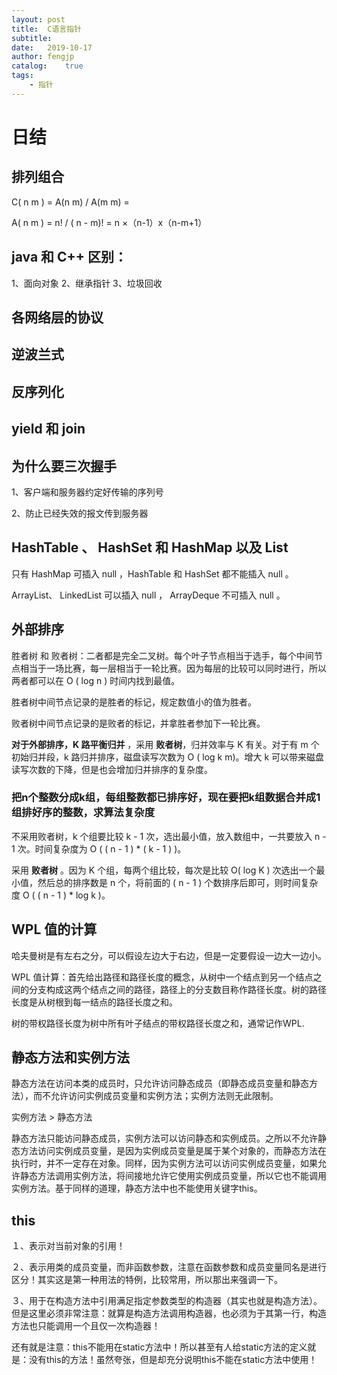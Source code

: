 ```yaml
---
layout: post
title:  C语言指针
subtitle:   
date:   2019-10-17
author: fengjp
catalog:    true
tags:
    - 指针
---
```


#   日结

##  排列组合

C( n m ) = A(n m) / A(m m) = 

A( n m ) = n! / ( n - m)! = n ×（n-1）x（n-m+1）

##  java 和 C++ 区别：

1、面向对象 2、继承指针 3、垃圾回收

##  各网络层的协议

##  逆波兰式



##  反序列化



##  yield 和 join



##  为什么要三次握手

1、客户端和服务器约定好传输的序列号

2、防止已经失效的报文传到服务器

##  HashTable 、 HashSet 和 HashMap 以及 List

只有 HashMap 可插入 null ，HashTable 和 HashSet 都不能插入 null 。

ArrayList、 LinkedList 可以插入 null ， ArrayDeque 不可插入 null 。

##  外部排序

胜者树 和 败者树：二者都是完全二叉树。每个叶子节点相当于选手，每个中间节点相当于一场比赛，每一层相当于一轮比赛。因为每层的比较可以同时进行，所以两者都可以在 O ( log n ) 时间内找到最值。

胜者树中间节点记录的是胜者的标记，规定数值小的值为胜者。

败者树中间节点记录的是败者的标记，并拿胜者参加下一轮比赛。

__对于外部排序，K 路平衡归并__ ，采用 __败者树__，归并效率与 K 有关。对于有 m 个初始归并段，k 路归并排序，磁盘读写次数为 O ( log k m)。增大 k 可以带来磁盘读写次数的下降，但是也会增加归并排序的复杂度。

### 把n个整数分成k组，每组整数都已排序好，现在要把k组数据合并成1组排好序的整数，求算法复杂度

不采用败者树，k 个组要比较 k - 1 次，选出最小值，放入数组中，一共要放入 n - 1 次。时间复杂度为 O ( ( n - 1 ) * ( k - 1 ) )。

采用 __败者树__ 。因为 K 个组，每两个组比较，每次是比较 O( log K ) 次选出一个最小值，然后总的排序数是 n 个，将前面的 ( n - 1 ) 个数排序后即可，则时间复杂度 O ( ( n - 1 ) * log k )。

##  WPL 值的计算 

哈夫曼树是有左右之分，可以假设左边大于右边，但是一定要假设一边大一边小。

WPL 值计算：首先给出路径和路径长度的概念，从树中一个结点到另一个结点之间的分支构成这两个结点之间的路径，路径上的分支数目称作路径长度。树的路径长度是从树根到每一结点的路径长度之和。 

树的带权路径长度为树中所有叶子结点的带权路径长度之和，通常记作WPL.

##  静态方法和实例方法

静态方法在访问本类的成员时，只允许访问静态成员（即静态成员变量和静态方法），而不允许访问实例成员变量和实例方法；实例方法则无此限制。

实例方法 > 静态方法

静态方法只能访问静态成员，实例方法可以访问静态和实例成员。之所以不允许静态方法访问实例成员变量，是因为实例成员变量是属于某个对象的，而静态方法在执行时，并不一定存在对象。同样，因为实例方法可以访问实例成员变量，如果允许静态方法调用实例方法，将间接地允许它使用实例成员变量，所以它也不能调用实例方法。基于同样的道理，静态方法中也不能使用关键字this。 

##  this

１、表示对当前对象的引用！

２、表示用类的成员变量，而非函数参数，注意在函数参数和成员变量同名是进行区分！其实这是第一种用法的特例，比较常用，所以那出来强调一下。

３、用于在构造方法中引用满足指定参数类型的构造器（其实也就是构造方法）。但是这里必须非常注意：就算是构造方法调用构造器，也必须为于其第一行，构造方法也只能调用一个且仅一次构造器！

还有就是注意：this不能用在static方法中！所以甚至有人给static方法的定义就是：没有this的方法！虽然夸张，但是却充分说明this不能在static方法中使用！